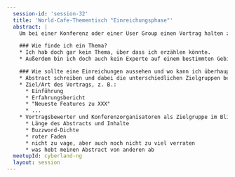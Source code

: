 ```yaml
---
  session-id: 'session-32'
  title: 'World-Cafe-Thementisch "Einreichungsphase"'
  abstract: |
    Um bei einer Konferenz oder einer User Group einen Vortrag halten zu können, bedarf es einiger Vorbereitungen. In kleineren Gruppen wollen wir uns zu diesen verschiedenen Themen austauschen. Es werden jeweils erfahrene Konferenzsprecher dabei sein und von Ihren Erfahrungen berichten. 

    ### Wie finde ich ein Thema?
    * Ich hab doch gar kein Thema, über dass ich erzählen könnte.
    * Außerdem bin ich doch auch kein Experte auf einem bestimmten Gebiet.

    ### Wie sollte eine Einreichungen aussehen und wo kann ich überhaupt Sessions einreichen?
    * Abstract schreiben und dabei die unterschiedlichen Zielgruppen beachten
    * Ziel/Art des Vortrags, z. B.:
      * Einführung
      * Erfahrungsbericht
      * "Neueste Features zu XXX"
      * ...
    * Vortragsbewerter und Konferenzorganisatoren als Zielgruppe im Blick behalten
      * Länge des Abstracts und Inhalte
      * Buzzword-Dichte
      * roter Faden
      * nicht zu vage, aber auch noch nicht zu viel verraten
      * was hebt meinen Abstract von anderen ab
  meetupId: cyberland-ng
  layout: session
---
```

